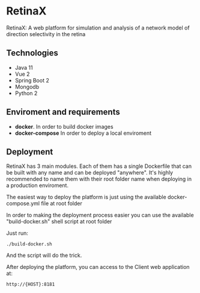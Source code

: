 # RetinaX

RetinaX: A web platform for simulation and analysis of a network model of direction selectivity in the retina

## Technologies

- Java 11
- Vue 2
- Spring Boot 2
- Mongodb
- Python 2

## Enviroment and requirements

- **docker**. In order to build docker images
- **docker-compose** In order to deploy a local enviroment

## Deployment

RetinaX has 3 main modules. Each of them has a single Dockerfile that can be built with any name and can be deployed "anywhere". It's highly recommended to name them with their root folder name when deploying in a production enviroment.

The easiest way to deploy the platform is just using the available docker-compose.yml file at root folder

In order to making the deployment process easier you can use the available "build-docker.sh" shell script at root folder

Just run:

```
./build-docker.sh
```

And the script will do the trick.

After deploying the platform, you can access to the Client web application at:

```
http://{HOST}:8181
```
